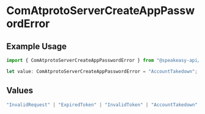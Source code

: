 # ComAtprotoServerCreateAppPasswordError

## Example Usage

```typescript
import { ComAtprotoServerCreateAppPasswordError } from "@speakeasy-api/bluesky/models/errors";

let value: ComAtprotoServerCreateAppPasswordError = "AccountTakedown";
```

## Values

```typescript
"InvalidRequest" | "ExpiredToken" | "InvalidToken" | "AccountTakedown"
```
